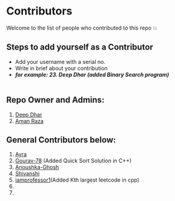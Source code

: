 # Contributors
Welcome to the list of people who contributed to this repo 💥

## Steps to add yourself as a Contributor
- Add your username with a serial no.
- Write in brief about your contribution
- ___for example: 23. Deep Dhar (added Binary Search program)___ <br></br>

## Repo Owner and Admins:
1. [Deep Dhar](https://github.com/deepdhar)
2. [Aman Raza](https://github.com/aman-raza)

## General Contributors below:
1. [Ayra](https://github.com/BonkReaction)
2. [Gourav-78](https://github.com/Gourav-78) (Added Quick Sort Solution in C++)
3. [Anoushka-Ghosh](https://github.com/Anoushka-Ghosh)
4. [Shivanshi](https://github.com/shivanshi-s)
5. [iamprofessor1](https://github.com/iamprofessor1)(Added Kth largest leetcode in cpp)
6.
7.
